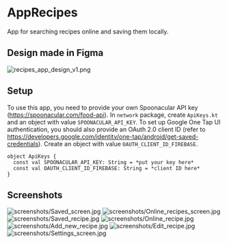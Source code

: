 # AppRecipes
App for searching recipes online and saving them locally.

## Design made in Figma
![recipes_app_design_v1.png](recipes_app_design_v1.png)

## Setup
To use this app, you need to provide your own Spoonacular API key (https://spoonacular.com/food-api).
In `network` package, create `ApiKeys.kt` and an object with value `SPOONACULAR_API_KEY`.
To set up Google One Tap UI authentication, you should also provide an OAuth 2.0 client ID (refer to https://developers.google.com/identity/one-tap/android/get-saved-credentials).
Create an object with value `OAUTH_CLIENT_ID_FIREBASE`.
```
object ApiKeys {
  const val SPOONACULAR_API_KEY: String = *put your key here*
  const val OAUTH_CLIENT_ID_FIREBASE: String = *client ID here*
}
```
## Screenshots
![screenshots/Saved_screen.jpg](screenshots/Saved_screen.jpg)
![screenshots/Online_recipes_screen.jpg](screenshots/Online_recipes_screen.jpg)
![screenshots/Saved_recipe.jpg](screenshots/Saved_recipe.jpg)
![screenshots/Online_recipe.jpg](screenshots/Online_recipe.jpg)
![screenshots/Add_new_recipe.jpg](screenshots/Add_new_recipe.jpg)
![screenshots/Edit_recipe.jpg](screenshots/Edit_recipe.jpg)
![screenshots/Settings_screen.jpg](screenshots/Settings_screen.jpg)
